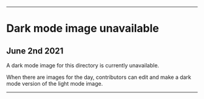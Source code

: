 
***
 
# Dark mode image unavailable

## June 2nd 2021

A dark mode image for this directory is currently unavailable.

When there are images for the day, contributors can edit and make a dark mode version of the light mode image.

***
